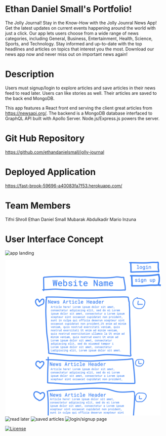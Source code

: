 # Ethan Daniel Small's Portfolio!
The Jolly Journal!
Stay in the Know-How with the Jolly Jounral News App! Get the latest updates on current events happening around the world with just a click. Our app lets users choose from a wide range of news categories, including General, Business, Entertainment, Health, Science, Sports, and Technology. Stay informed and up-to-date with the top headlines and articles on topics that interest you the most. Download our news app now and never miss out on important news again!

# Description

Users must signup/login to explore articles and save articles in their news feed to read later. Users can like stories as well. Their articles are saved to the back end MongoDB.

This app features a React front end serving the client great articles from https://newsapi.org/. The backend is a MongoDB database interfaced to GraphQL API built with Apollo Server. Node.js/Express.js powers the server.

# Git Hub Repository

https://github.com/ethandanielsmall/jolly-journal

# Deployed Application

https://fast-brook-59696-a40083fa7f53.herokuapp.com/

# Team Members
Tifni Shroll
Ethan Daniel Small
Mubarak Abdulkadir
Mario Inzuna

# User Interface Concept

![app landing](./client/public/images/Jolly_Journal.png)

![main landing](https://github.com/ethandanielsmall/jolly-journal/blob/main/client/public/images/project%203%20-%20main%20page.png?raw=true)
![read later](https://github.com/ethandanielsmall/jolly-journal/assets/124843114/f1890398-7ff5-4483-a510-8ea44a7345ee)
![saved articles](https://github.com/ethandanielsmall/jolly-journal/assets/124843114/645dbcad-a718-4b43-b070-498e6a949622)
![login/signup page](https://github.com/ethandanielsmall/jolly-journal/assets/124843114/65f81cec-dbac-4708-84aa-74cdb600de75)

[![License](https://img.shields.io/badge/License-n/a-n/a.svg)](n/a)

